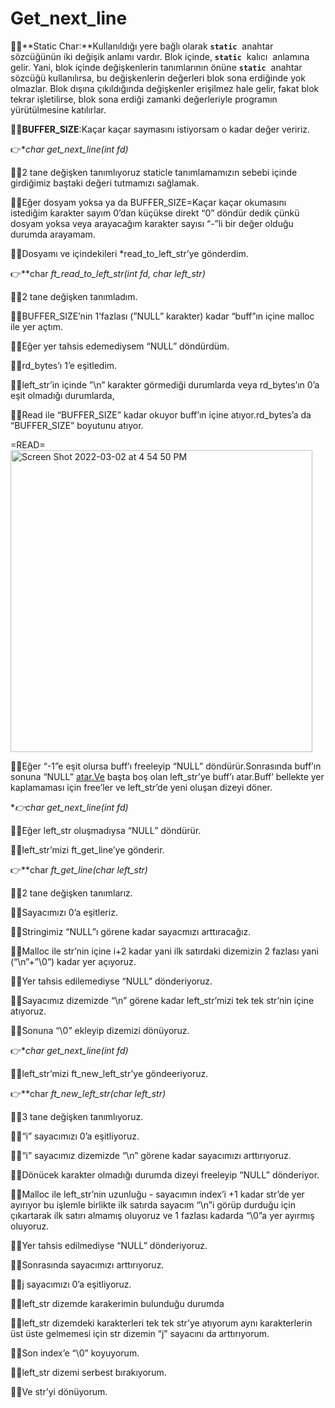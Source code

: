 # Get_next_line

🧜‍♀️**Static Char:**Kullanıldığı yere bağlı olarak **`static`**
 anahtar sözcüğünün iki değişik anlamı vardır. Blok içinde, **`static`**
 kalıcı
 anlamına gelir. Yani, blok içinde değişkenlerin tanımlarının önüne **`static`**
 anahtar sözcüğü kullanılırsa, bu değişkenlerin değerleri blok sona erdiğinde yok olmazlar. Blok dışına çıkıldığında değişkenler erişilmez hale gelir, fakat blok tekrar işletilirse, blok sona erdiği zamanki değerleriyle programın yürütülmesine katılırlar.

🧜‍♀️**BUFFER_SIZE**:Kaçar kaçar saymasını istiyorsam o kadar değer veririz.

👉**char *get_next_line(int fd)**

🧜‍♀️2 tane değişken tanımlıyoruz staticle tanımlamamızın sebebi içinde girdiğimiz baştaki değeri tutmamızı sağlamak.

🧜‍♀️Eğer dosyam yoksa ya da BUFFER_SIZE=Kaçar kaçar okumasını istediğim karakter sayım 0’dan küçükse direkt “0” döndür dedik çünkü dosyam yoksa veya arayacağım karakter sayısı “-”li bir değer olduğu durumda arayamam.

🧜‍♀️Dosyamı ve içindekileri *read_to_left_str’ye gönderdim.

👉**char *ft_read_to_left_str(int fd, char *left_str)**

🧜‍♀️2 tane değişken tanımladım.

🧜‍♀️BUFFER_SIZE’nin 1’fazlası (”NULL” karakter) kadar “buff”ın içine malloc ile yer açtım.

🧜‍♀️Eğer yer tahsis edemediysem “NULL” döndürdüm.

🧜‍♀️rd_bytes’ı 1’e eşitledim.

🧜‍♀️left_str’in içinde ”\n” karakter görmediği durumlarda veya rd_bytes’ın 0’a eşit olmadığı durumlarda,

🧜‍♀️Read ile “BUFFER_SIZE” kadar okuyor buff’ın içine atıyor.rd_bytes’a da “BUFFER_SIZE” boyutunu atıyor.

=READ=<img width="483" alt="Screen Shot 2022-03-02 at 4 54 50 PM" src="https://user-images.githubusercontent.com/97165826/156384258-85d9ec95-402b-4ca0-8a9e-e1fb68562b2b.png">




🧜‍♀️Eğer “-1”e eşit olursa buff’ı freeleyip “NULL” döndürür.Sonrasında buff’ın sonuna “NULL” [atar.Ve](http://atar.Ve) başta boş olan left_str’ye buff’ı atar.Buff’ bellekte yer kaplamaması için free’ler ve left_str’de yeni oluşan dizeyi döner.

 **👉char *get_next_line(int fd)** 

🧜‍♀️Eğer left_str oluşmadıysa “NULL” döndürür.

🧜‍♀️left_str’mizi ft_get_line’ye gönderir.

👉**char	*ft_get_line(char *left_str)**

🧜‍♀️2 tane değişken tanımlarız.

🧜‍♀️Sayacımızı 0’a eşitleriz.

🧜‍♀️Stringimiz “NULL”ı görene kadar sayacmızı arttıracağız.

🧜‍♀️Malloc ile str’nin içine i+2 kadar yani ilk satırdaki dizemizin 2 fazlası yani (“\n”+”\0”) kadar yer açıyoruz.

🧜‍♀️Yer tahsis edilemediyse “NULL” dönderiyoruz.

🧜‍♀️Sayacımız dizemizde “\n” görene kadar left_str’mizi tek tek str’nin içine atıyoruz.

🧜‍♀️Sonuna “\0” ekleyip dizemizi dönüyoruz.

👉**char *get_next_line(int fd)**

🧜‍♀️left_str’mizi ft_new_left_str’ye göndeeriyoruz.

👉**char	*ft_new_left_str(char *left_str)**

🧜‍♀️3 tane değişken tanımlıyoruz. 

🧜‍♀️“i” sayacımızı 0’a eşitliyoruz.

🧜‍♀️“i” sayacımız dizemizde “\n” görene kadar sayacımızı arttırıyoruz.

🧜‍♀️Dönücek karakter olmadığı durumda dizeyi freeleyip “NULL” dönderiyor.

🧜‍♀️Malloc ile left_str’nin uzunluğu - sayacımın index’i +1 kadar str’de yer ayırıyor bu işlemle birlikte ilk satırda sayacım “\n”i görüp durduğu için çıkartarak ilk satırı almamış oluyoruz ve 1 fazlası kadarda “\0”a yer ayırmış oluyoruz.

🧜‍♀️Yer tahsis edilmediyse “NULL” dönderiyoruz.

🧜‍♀️Sonrasında sayacımızı arttırıyoruz.

🧜‍♀️j sayacımızı 0’a eşitliyoruz.

🧜‍♀️left_str dizemde karakerimin bulunduğu durumda

🧜‍♀️left_str dizemdeki karakterleri tek tek str’ye atıyorum aynı karakterlerin üst üste gelmemesi için str dizemin “j” sayacını da arttırıyorum.

🧜‍♀️Son index’e “\0” koyuyorum.

🧜‍♀️left_str dizemi serbest bırakıyorum.

🧜‍♀️Ve str’yi dönüyorum.
